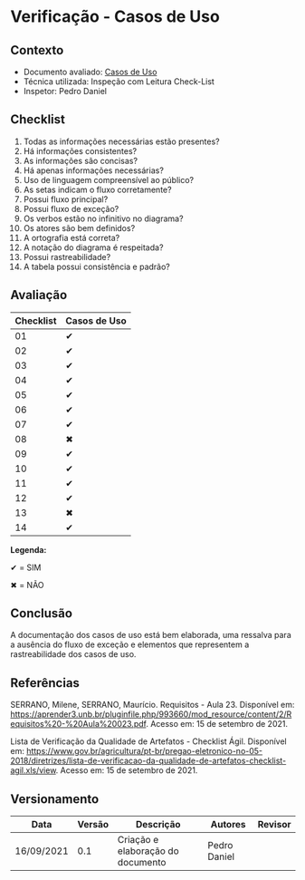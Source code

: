 # Verificação - Casos de Uso

## Contexto
* Documento avaliado: <a href="https://requisitos-de-software.github.io/2021.1-MetroDF/Modelagem/casodeuso/">Casos de Uso</a>
* Técnica utilizada: Inspeção com Leitura Check-List
* Inspetor: Pedro Daniel

## Checklist

01. Todas as informações necessárias estão presentes?
02.	Há informações consistentes?
03.	As informações são concisas?
04.	Há apenas informações necessárias?
05.	Uso de linguagem compreensível ao público?
06.	As setas indicam o fluxo corretamente?
07.	Possui fluxo principal?
08.	Possui fluxo de exceção?
09.	Os verbos estão no infinitivo no diagrama?
10.	Os atores são bem definidos?
11.	A ortografia está correta?
12.	A notação do diagrama é respeitada?
13.	Possui rastreabilidade?
14.	A tabela possui consistência e padrão?

## Avaliação

|  Checklist |  Casos de Uso | 
| ---------- | ------  | 
|     01     |   ✔     |
|     02     |   ✔     |
|     03     |   ✔     |
|     04     |   ✔     |
|     05     |   ✔     |
|     06     |   ✔     |
|     07     |   ✔     |
|     08     |   ✖     |
|     09     |   ✔     |
|     10     |   ✔     |
|     11     |   ✔     |
|     12     |   ✔     |
|     13     |   ✖     |
|     14     |   ✔     |


**Legenda:**

✔ = SIM 

✖ = NÃO

## Conclusão

A documentação dos casos de uso está bem elaborada, uma ressalva para a ausência do fluxo de exceção e elementos que representem a rastreabilidade dos casos de uso.

## Referências

SERRANO, Milene, SERRANO, Maurício. Requisitos - Aula 23. Disponível em: <https://aprender3.unb.br/pluginfile.php/993660/mod_resource/content/2/Requisitos%20-%20Aula%20023.pdf>. Acesso em: 15 de setembro de 2021.

Lista de Verificação da Qualidade de Artefatos - Checklist Ágil. Disponível em: <https://www.gov.br/agricultura/pt-br/pregao-eletronico-no-05-2018/diretrizes/lista-de-verificacao-da-qualidade-de-artefatos-checklist-agil.xls/view>.  Acesso em: 15 de setembro de 2021.

## Versionamento

| Data       | Versão | Descrição                                       | Autores          | Revisor          |
| ---------- | ------ | ---------------------------------------------   | ---------------- | ---------------- |
| 16/09/2021 |  0.1   | Criação e elaboração do documento              | Pedro Daniel   |                  |

